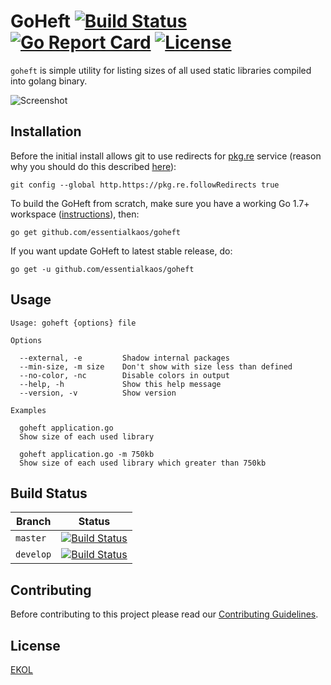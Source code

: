 # GoHeft [![Build Status](https://travis-ci.org/essentialkaos/goheft.svg?branch=master)](https://travis-ci.org/essentialkaos/goheft) [![Go Report Card](https://goreportcard.com/badge/github.com/essentialkaos/goheft)](https://goreportcard.com/report/github.com/essentialkaos/goheft) [![License](https://gh.kaos.io/ekol.svg)](https://essentialkaos.com/ekol)

`goheft` is simple utility for listing sizes of all used static libraries compiled into golang binary.

![Screenshot](https://gh.kaos.io/goheft.png)

## Installation

Before the initial install allows git to use redirects for [pkg.re](https://github.com/essentialkaos/pkgre) service (reason why you should do this described [here](https://github.com/essentialkaos/pkgre#git-support)):

```
git config --global http.https://pkg.re.followRedirects true
```

To build the GoHeft from scratch, make sure you have a working Go 1.7+ workspace ([instructions](https://golang.org/doc/install)), then:

```
go get github.com/essentialkaos/goheft
```

If you want update GoHeft to latest stable release, do:

```
go get -u github.com/essentialkaos/goheft
```

## Usage

```
Usage: goheft {options} file

Options

  --external, -e         Shadow internal packages
  --min-size, -m size    Don't show with size less than defined
  --no-color, -nc        Disable colors in output
  --help, -h             Show this help message
  --version, -v          Show version

Examples

  goheft application.go
  Show size of each used library

  goheft application.go -m 750kb
  Show size of each used library which greater than 750kb

```

## Build Status

| Branch | Status |
|------------|--------|
| `master` | [![Build Status](https://travis-ci.org/essentialkaos/goheft.svg?branch=master)](https://travis-ci.org/essentialkaos/goheft) |
| `develop` | [![Build Status](https://travis-ci.org/essentialkaos/goheft.svg?branch=develop)](https://travis-ci.org/essentialkaos/goheft) |

## Contributing

Before contributing to this project please read our [Contributing Guidelines](https://github.com/essentialkaos/contributing-guidelines#contributing-guidelines).

## License

[EKOL](https://essentialkaos.com/ekol)
